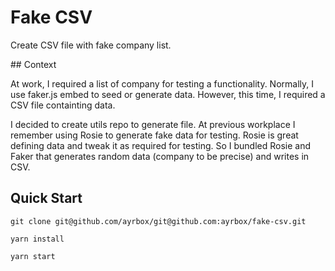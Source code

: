 # Fake CSV

Create CSV file with fake company list.

## Context

At work, I required a list of company for testing a functionality. Normally, I use faker.js embed
to seed or generate data. However, this time, I required a CSV file containting data.

I decided to create utils repo to generate file. At previous workplace I remember using Rosie to generate fake data for testing. Rosie is great defining data and tweak it as required for testing. So I bundled Rosie and Faker that generates random data (company to be precise) and writes in CSV.


## Quick Start

```
git clone git@github.com/ayrbox/git@github.com:ayrbox/fake-csv.git

yarn install

yarn start

```
